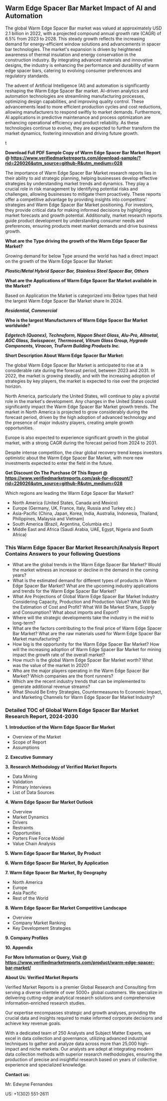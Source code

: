 <h2>Warm Edge Spacer Bar Market Impact of AI and Automation</h2><p>The global Warm Edge Spacer Bar market was valued at approximately USD 2.1 billion in 2022, with a projected compound annual growth rate (CAGR) of 6.5% from 2023 to 2028. This steady growth reflects the increasing demand for energy-efficient window solutions and advancements in spacer bar technologies. The market's expansion is driven by heightened awareness of thermal insulation and energy conservation in the construction industry. By integrating advanced materials and innovative designs, the industry is enhancing the performance and durability of warm edge spacer bars, catering to evolving consumer preferences and regulatory standards.</p><p>The advent of Artificial Intelligence (AI) and automation is significantly reshaping the Warm Edge Spacer Bar market. AI-driven analytics and automation technologies are streamlining manufacturing processes, optimizing design capabilities, and improving quality control. These advancements lead to more efficient production cycles and cost reductions, allowing manufacturers to respond swiftly to market demands. Furthermore, AI applications in predictive maintenance and process optimization are enhancing operational efficiency and product reliability. As these technologies continue to evolve, they are expected to further transform the market dynamics, fostering innovation and driving future growth.</p>t</p><p id="" class=""><strong>Download Full PDF Sample Copy of Warm Edge Spacer Bar Market Report @ <a href="https://www.verifiedmarketreports.com/download-sample/?rid=226026&utm_source=github-R&utm_medium=028" target="_blank">https://www.verifiedmarketreports.com/download-sample/?rid=226026&utm_source=github-R&utm_medium=028</a></strong></p><p>The importance of&nbsp;Warm Edge Spacer Bar Market research reports lies in their ability to aid strategic planning, helping businesses develop effective strategies by understanding market trends and dynamics. They play a crucial role in risk management by identifying potential risks and challenges, allowing businesses to mitigate them proactively. These reports offer a competitive advantage by providing insights into competitors' strategies and Warm Edge Spacer Bar Market positioning. For investors, they provide critical data for making informed decisions by highlighting market forecasts and growth potential. Additionally, market research reports guide product development by understanding consumer needs and preferences, ensuring products meet market demands and drive business growth.</p><p><strong>What are the&nbsp;Type driving the growth of the Warm Edge Spacer Bar Market?</strong></p><p id="" class="">Growing demand for below Type around the world has had a direct impact on the growth of the Warm Edge Spacer Bar Market:</p><em><strong>Plastic/Metal Hybrid Spacer Bar, Stainless Steel Spacer Bar, Others</strong></em></p><strong>What are the&nbsp;Applications&nbsp;of Warm Edge Spacer Bar Market available in the Market?</strong></p><p id="" class="">Based on Application the Market is categorized into Below types that held the largest Warm Edge Spacer Bar Market share In 2024.</p><em><strong>Residential, Commercial</strong></em></p><strong>Who is the largest Manufacturers of Warm Edge Spacer Bar Market worldwide?</strong></p><p><em><strong>Edgetech (Quanex), Technoform, Nippon Sheet Glass, Alu-Pro, Allmetal, AGC Glass, Swisspacer, Thermoseal, Vitrum Glass Group, Hygrade Components, Viracon, TruForm Building Products Inc.</strong></em></p><p id="" class=""><strong>Short Description About Warm Edge Spacer Bar Market:</strong></p><p>The global Warm Edge Spacer Bar Market is anticipated to rise at a considerable rate during the forecast period, between 2023 and 2031. In 2022, the market is growing steadily, and with the increasing adoption of strategies by key players, the market is expected to rise over the projected horizon.</p><p>North America, particularly the United States, will continue to play a pivotal role in the market's development. Any changes in the United States could significantly impact the Warm Edge Spacer Bar Market growth trends. The market in North America is projected to grow considerably during the forecast period, driven by the high adoption of advanced technology and the presence of major industry players, creating ample growth opportunities.</p><p>Europe is also expected to experience significant growth in the global market, with a strong CAGR during the forecast period from 2024 to 2031.</p><p>Despite intense competition, the clear global recovery trend keeps investors optimistic about the Warm Edge Spacer Bar Market, with more new investments expected to enter the field in the future.</p><p id="" class=""><strong>Get Discount On The Purchase Of This Report @ <a href="https://www.verifiedmarketreports.com/ask-for-discount/?rid=226026&utm_source=github-R&utm_medium=028" target="_blank">https://www.verifiedmarketreports.com/ask-for-discount/?rid=226026&utm_source=github-R&utm_medium=028</a></strong></p>Which regions are leading the Warm Edge Spacer Bar Market?</p><ul><li>North America (United States, Canada and Mexico)</li><li>Europe (Germany, UK, France, Italy, Russia and Turkey etc.)</li><li>Asia-Pacific (China, Japan, Korea, India, Australia, Indonesia, Thailand, Philippines, Malaysia and Vietnam)</li><li>South America (Brazil, Argentina, Columbia etc.)</li><li>Middle East and Africa (Saudi Arabia, UAE, Egypt, Nigeria and South Africa)</li></ul><h3 id="" class="">This Warm Edge Spacer Bar Market Research/Analysis Report Contains Answers to your following Questions</h3><ul><li>What are the global trends in the Warm Edge Spacer Bar Market? Would the market witness an increase or decline in the demand in the coming years?</li><li>What is the estimated demand for different types of products in Warm Edge Spacer Bar Market? What are the upcoming industry applications and trends for the Warm Edge Spacer Bar Market?</li><li>What Are Projections of Global Warm Edge Spacer Bar Market Industry Considering Capacity, Production and Production Value? What Will Be the Estimation of Cost and Profit? What Will Be Market Share, Supply and Consumption? What about imports and Export?</li><li>Where will the strategic developments take the industry in the mid to long-term?</li><li>What are the factors contributing to the final price of Warm Edge Spacer Bar Market? What are the raw materials used for Warm Edge Spacer Bar Market manufacturing?</li><li>How big is the opportunity for the Warm Edge Spacer Bar Market? How will the increasing adoption of Warm Edge Spacer Bar Market for mining impact the growth rate of the overall market?</li><li>How much is the global Warm Edge Spacer Bar Market worth? What was the value of the market In 2020?</li><li>Who are the major players operating in the Warm Edge Spacer Bar Market? Which companies are the front runners?</li><li>Which are the recent industry trends that can be implemented to generate additional revenue streams?</li><li>What Should Be Entry Strategies, Countermeasures to Economic Impact, and Marketing Channels for Warm Edge Spacer Bar Market Industry?</li></ul><h3 id="" class="">Detailed TOC of Global Warm Edge Spacer Bar Market Research Report, 2024-2030</h3><p id="" class=""><strong>1. Introduction of the Warm Edge Spacer Bar Market</strong></p><ul><li>Overview of the Market</li><li>Scope of Report</li><li>Assumptions</li></ul><p id="" class=""><strong>2. Executive Summary</strong></p><p id="" class=""><strong>3. Research Methodology of Verified Market Reports</strong></p><ul><li>Data Mining</li><li>Validation</li><li>Primary Interviews</li><li>List of Data Sources</li></ul><p id="" class=""><strong>4. Warm Edge Spacer Bar Market Outlook</strong></p><ul><li>Overview</li><li>Market Dynamics</li><li>Drivers</li><li>Restraints</li><li>Opportunities</li><li>Porters Five Force Model</li><li>Value Chain Analysis</li></ul><p id="" class=""><strong>5. Warm Edge Spacer Bar Market, By Product</strong></p><p id="" class=""><strong>6. Warm Edge Spacer Bar Market, By Application</strong></p><p id="" class=""><strong>7. Warm Edge Spacer Bar Market, By Geography</strong></p><ul><li>North America</li><li>Europe</li><li>Asia Pacific</li><li>Rest of the World</li></ul><p id="" class=""><strong>8. Warm Edge Spacer Bar Market Competitive Landscape</strong></p><ul><li>Overview</li><li>Company Market Ranking</li><li>Key Development Strategies</li></ul><p id="" class=""><strong>9. Company Profiles</strong></p><p id="" class=""><strong>10. Appendix</strong></p><p id="" class=""><strong>For More Information or Query, Visit @ <a href="https://www.verifiedmarketreports.com/product/warm-edge-spacer-bar-market/" target="_blank">https://www.verifiedmarketreports.com/product/warm-edge-spacer-bar-market/</a></strong></p><p id="" class=""><strong>About Us: Verified Market Reports</strong></p><p id="" class="">Verified Market Reports is a premier Global Research and Consulting firm serving a diverse clientele of over 5000+ global customers. We specialize in delivering cutting-edge analytical research solutions and comprehensive information-enriched research studies.</p><p id="" class="">Our expertise encompasses strategic and growth analyses, providing the crucial data and insights required to make informed corporate decisions and achieve key revenue goals.</p><p id="" class="">With a dedicated team of 250 Analysts and Subject Matter Experts, we excel in data collection and governance, utilizing advanced industrial techniques to gather and analyze data across more than 25,000 high-impact and niche markets. Our analysts are adept at integrating modern data collection methods with superior research methodologies, ensuring the production of precise and insightful research based on years of collective experience and specialized knowledge.</p><p id="" class=""><strong>Contact us:</strong></p><p id="" class="">Mr. Edwyne Fernandes</p><p id="" class="">US: +1(302) 551-2611</p>